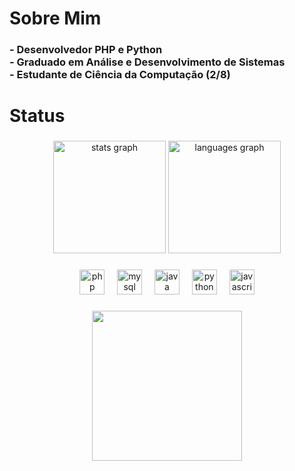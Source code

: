 <h1 align="left">Sobre Mim</h1>

###



<h3 align="left">- Desenvolvedor PHP e Python<br>- Graduado em Análise e Desenvolvimento de Sistemas <br>- Estudante de Ciência da Computação (2/8)</h3>

###

<h1 align="left">Status</h1>

###

<div align="center">
  <img src="https://github-readme-stats-sigma-five.vercel.app/api?username=leonardocarmo17&theme=dracula&show_icons=true&count_private=true&hide_border=false" height="180" alt="stats graph" />

  <img src="https://github-readme-stats.vercel.app/api/top-langs?username=leonardocarmo17&locale=en&hide_title=false&layout=compact&card_width=320&langs_count=5&theme=dracula&hide_border=false&order=2" height="180" alt="languages graph"  />
</div>

###

<div align="center">
  <img src="https://cdn.jsdelivr.net/gh/devicons/devicon/icons/php/php-original.svg" height="40" alt="php logo"  />
  <img width="12" />
  <img src="https://cdn.jsdelivr.net/gh/devicons/devicon/icons/mysql/mysql-original.svg" height="40" alt="mysql logo"  />
  <img width="12" />
  <img src="https://cdn.jsdelivr.net/gh/devicons/devicon/icons/java/java-original.svg" height="40" alt="java logo"  />
  <img width="12" />
  <img src="https://cdn.jsdelivr.net/gh/devicons/devicon/icons/python/python-original.svg" height="40" alt="python logo"  />
  <img width="12" />
  <img src="https://cdn.jsdelivr.net/gh/devicons/devicon/icons/javascript/javascript-plain.svg" height="40" alt="javascript logo"  />
</div>

###

<div align="center">
  <img height="240" src="https://pbs.twimg.com/media/EIW55xzXsAAxVRH?format=jpg&name=large"  />
</div>

###
